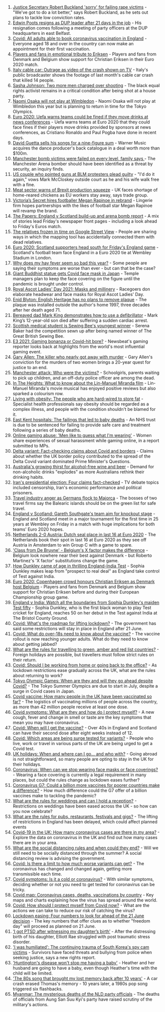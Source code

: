 1. [Justice Secretary Robert Buckland 'sorry' for failing rape victims](https://www.bbc.co.uk/news/uk-politics-57511425) - "We've got to do a lot better," says Robert Buckland, as he sets out plans to tackle low conviction rates.
2. [Edwin Poots resigns as DUP leader after 21 days in the job](https://www.bbc.co.uk/news/uk-england-essex-57521158) - His resignation comes following a meeting of party officers at the DUP headquarters in east Belfast.
3. [Covid: All adults able to book coronavirus vaccination in England](https://www.bbc.co.uk/news/uk-57517992) - Everyone aged 18 and over in the country can now make an appointment for their first vaccination.
4. [Players and fans in emotional tribute to Eriksen](https://www.bbc.co.uk/sport/football/57516321) - Players and fans from Denmark and Belgium show support for Christian Eriksen in their Euro 2020 match.
5. [Italy cable car: Outrage as video of the crash shown on TV](https://www.bbc.co.uk/news/world-europe-57510661) - Italy's public broadcaster shows the footage of last month's cable car crash that killed 14 people.
6. [Sasha Johnson: Two more men charged over shooting](https://www.bbc.co.uk/news/uk-england-london-57521355) - The black equal rights activist remains in a critical condition after being shot at a house party.
7. [Naomi Osaka will not play at Wimbledon](https://www.bbc.co.uk/sport/tennis/57518628) - Naomi Osaka will not play at Wimbledon this year but is planning to return in time for the Tokyo Olympics.
8. [Euro 2020: Uefa warns teams could be fined if they move drinks at news conferences](https://www.bbc.co.uk/sport/football/57517337) - Uefa warns teams at Euro 2020 that they could face fines if their players move drinks provided by sponsors at news conferences, as Cristiano Ronaldo and Paul Pogba have done in recent days.
9. [David Guetta sells his songs for a nine-figure sum](https://www.bbc.co.uk/news/entertainment-arts-57518573) - Warner Music acquires the dance producer's back catalogue in a deal worth more than $100m.
10. [Manchester bomb victims were failed on every level, family says ](https://www.bbc.co.uk/news/uk-england-manchester-57511079) - The Manchester Arena bomber should have been identified as a threat by security, an inquiry finds.
11. [US couple who pointed guns at BLM protesters plead guilty](https://www.bbc.co.uk/news/world-us-canada-57521756) - "I'd do it again," vows Mark McCloskey outside court as he and his wife walk free with a fine.
12. [Meat sector warns of Brexit production squeeze](https://www.bbc.co.uk/news/business-57512243) - UK faces shortage of home-reared chickens as EU workers stay away, says trade group.
13. [Victoria’s Secret hires footballer Megan Rapinoe in rebrand](https://www.bbc.co.uk/news/business-57508848) - Lingerie firm hopes partnerships with the likes of football star Megan Rapinoe will revamp the brand.
14. [The Papers: England v Scotland build-up and arena bomb report](https://www.bbc.co.uk/news/blogs-the-papers-57521163) - A mix of stories lead Friday's newspaper front pages - including a look ahead to Friday's Euros match.
15. [The relatives frozen in time on Google Street View](https://www.bbc.co.uk/news/technology-57511055) - People are sharing ways in which the mapping tool has accidentally connected them with dead relatives.
16. [Euro 2020: Scotland supporters head south for Friday's England game](https://www.bbc.co.uk/news/uk-scotland-57502832) - Scotland's football team face England in a Euro 2020 tie at Wembley Stadium in London.
17. [Why does my hay fever seem so bad this year?](https://www.bbc.co.uk/news/newsbeat-57484580) - Some people are saying their symptoms are worse than ever - but can that be the case?
18. [Giant Buddhist statue gets Covid face mask in Japan](https://www.bbc.co.uk/news/world-asia-57511335) - Temple managers plan to keep the face covering on the figure until the pandemic is brought under control.
19. [Royal Ascot Ladies' Day 2021: Masks and millinery](https://www.bbc.co.uk/news/uk-england-berkshire-57509749) - Racegoers don elaborate headwear and face masks for Royal Ascot Ladies' Day.
20. [Enid Blyton: English Heritage has no plans to remove plaque](https://www.bbc.co.uk/news/uk-england-london-57517254) - The plaque was installed outside the author's home 1997, three decades after her death aged 71.
21. [Bereaved dad Mark King demonstrates how to use a defibrillator](https://www.bbc.co.uk/news/uk-57511339) - Mark King’s 12-year-old son died after suffering a sudden cardiac arrest.
22. [Scottish medical student is Sewing Bee's youngest winner](https://www.bbc.co.uk/news/uk-scotland-glasgow-west-57505318) - Serena Baker had the competition sewn up after being named winner of The Great British Sewing Bee.
23. [E3 2021: Gaming bonanza or Covid-hit bore?](https://www.bbc.co.uk/news/newsbeat-57503143) - Newsbeat's gaming reporter looks back at highlights from the world's most influential gaming event.
24. [Gary Allen: The killer who nearly got away with murder](https://www.bbc.co.uk/news/uk-england-57331321) - Gary Allen's conviction for the murders of two women brings a 20-year quest for justice to an end.
25. [Manchester attack: Who were the victims?](https://www.bbc.co.uk/news/uk-40012738) - Schoolgirls, parents waiting to pick up children, and an off-duty police officer are among the dead.
26. [In The Heights: What to know about the Lin-Manuel Miranda film](https://www.bbc.co.uk/news/entertainment-arts-57356251) - Lin-Manuel Miranda's movie musical has enjoyed positive reviews but also sparked a colourism row.
27. [Living with obesity: The people who are hard-wired to store fat](https://www.bbc.co.uk/news/uk-57419041) - Specialist health professionals say obesity should be regarded as a complex illness, and people with the condition shouldn't be blamed for it.
28. [East Kent hospitals: The failings that led to baby deaths](https://www.bbc.co.uk/news/uk-57497935) - An NHS trust is due to be sentenced for failing to provide safe care and treatment following a series of baby deaths.
29. [Online gaming abuse: 'Men like to guess what I'm wearing'](https://www.bbc.co.uk/news/newsbeat-57511089) - Women share experiences of sexual harassment while gaming online, in a report submitted to MPs.
30. [Delta variant: Fact-checking claims about Covid and borders](https://www.bbc.co.uk/news/57500637) - Claims about whether the UK border policy contributed to the spread of the Delta Covid variant dominated Prime Minister's Questions.
31. [Australia's growing thirst for alcohol-free wine and beer](https://www.bbc.co.uk/news/world-australia-57408829) - Demand for non-alcoholic drinks "explodes" as more Australians rethink their drinking habits.
32. [Iran's presidential election: Four claims fact-checked](https://www.bbc.co.uk/news/57485108) - TV debate topics included censorship, Iran's economic performance and political prisoners.
33. [Travel industry anger as Germans flock to Majorca](https://www.bbc.co.uk/news/business-57504082) - The bosses of two travel firms say the Balearic islands should be on the green list for safe travel.
34. [England v Scotland: Gareth Southgate's team aim for knockout stage](https://www.bbc.co.uk/sport/football/51197603) - England and Scotland meet in a major tournament for the first time in 25 years at Wembley on Friday in a match with huge implications for both teams' Euro 2020 hopes.
35. [Netherlands 2-0 Austria: Dutch seal place in last 16 at Euro 2020](https://www.bbc.co.uk/sport/football/51197582) - The Netherlands book their spot in last 16 at Euro 2020 as they see off Austria in Amsterdam to win Group C with a game to spare.
36. ['Class from De Bruyne' - Belgium's X factor makes the difference](https://www.bbc.co.uk/sport/football/57520900) - Belgium look nowhere near their best against Denmark - but Roberto Martinez's 'X factor' substitutions change the game.
37. [How Dunkley came of age in thrilling England-India Test](https://www.bbc.co.uk/sport/cricket/57516260) - Sophia Dunkley makes leap from "prospect to real deal" as England take control of Test against India.
38. [Euro 2020: Copenhagen crowd honours Christian Eriksen as Denmark host Belgium](https://www.bbc.co.uk/sport/av/football/57518496) - Players and fans from Denmark and Belgium show support for Christian Eriksen before and during their European Championship group game.
39. [England v India: Watch all the boundaries from Sophia Dunkley's maiden Test fifty](https://www.bbc.co.uk/sport/av/cricket/57514576) - Sophia Dunkley, who is the first black woman to play Test cricket for England, reaches 50 on her debut in the Test against India at The Bristol County Ground.
40. [Covid: What's the roadmap for lifting lockdown?](https://www.bbc.co.uk/news/explainers-52530518) - The government has said some restrictions will stay in place in England after 21 June.
41. [Covid: What do over-18s need to know about the vaccine?](https://www.bbc.co.uk/news/health-57273875) - The vaccine rollout is now reaching younger adults. What do they need to know about getting jabbed?
42. [What are the rules for travelling to green, amber and red list countries?](https://www.bbc.co.uk/news/explainers-52544307) - Foreign holidays are possible, but travellers must follow strict rules on their return.
43. [Covid: Should I be working from home or going back to the office?](https://www.bbc.co.uk/news/business-52567567) - As lockdown restrictions ease gradually across the UK, what are the rules about returning to work?
44. [Tokyo Olympic Games: When are they and will they go ahead despite Covid?](https://www.bbc.co.uk/news/world-asia-57240044) - The Tokyo Summer Olympics are due to start in July, despite a surge in Covid cases in Japan.
45. [Covid vaccine: How many people in the UK have been vaccinated so far?](https://www.bbc.co.uk/news/health-55274833) - The logistics of vaccinating millions of people across the country, as more than 42 million people receive at least one dose.
46. [Covid symptoms: What are they and how do I protect myself?](https://www.bbc.co.uk/news/health-51048366) - A new cough, fever and change in smell or taste are the key symptoms that mean you may have coronavirus.
47. [Covid: When will I get the vaccine?](https://www.bbc.co.uk/news/health-55045639) - Over 40s in England and Scotland can have their second dose after eight weeks instead of 12.
48. [Covid: Which areas are being surge tested for variants?](https://www.bbc.co.uk/news/explainers-54872039) - People who live, work or travel in various parts of the UK are being urged to get a Covid test.
49. [UK holidays: When and where can I go... and who with?](https://www.bbc.co.uk/news/explainers-52646738) - Going abroad is not straightforward, so many people are opting to stay in the UK for their holidays.
50. [Coronavirus: When can we stop wearing face masks or face coverings?](https://www.bbc.co.uk/news/health-51205344) - Wearing a face covering is currently a legal requirement in many places, but could the rules change as lockdown eases further?
51. [Coronavirus G7: Could a billion more vaccines for poorer countries make a difference?](https://www.bbc.co.uk/news/57427877) - How much difference could the G7 offer of a billion vaccines make to tackling the pandemic?
52. [What are the rules for weddings and can I hold a reception?](https://www.bbc.co.uk/news/explainers-52811509) - Restrictions on weddings have been eased across the UK - so how can you now celebrate?
53. [What are the rules for pubs, restaurants, festivals and gigs?](https://www.bbc.co.uk/news/business-52977388) - The lifting of restrictions in England has been delayed, which could affect planned events
54. [Covid-19 in the UK: How many coronavirus cases are there in my area?](https://www.bbc.co.uk/news/uk-51768274) - Explore the data on coronavirus in the UK and find out how many cases there are in your area.
55. [What are the social distancing rules and when could they end?](https://www.bbc.co.uk/news/uk-51506729) - Will we still need to be socially distanced through the summer? A social distancing review is advising the government.
56. [Covid: Is there a limit to how much worse variants can get?](https://www.bbc.co.uk/news/health-57431420) - The coronavirus has changed and changed again, getting more transmissible each time.
57. [Covid symptoms: Is it a cold or coronavirus?](https://www.bbc.co.uk/news/health-54145299) - With similar symptoms, deciding whether or not you need to get tested for coronavirus can be tricky.
58. [Covid map: Coronavirus cases, deaths, vaccinations by country](https://www.bbc.co.uk/news/world-51235105) - Key maps and charts explaining how the virus has spread around the world.
59. [Covid: How should I protect myself from Covid now?](https://www.bbc.co.uk/news/health-57087517) - What are the actions we can take to reduce our risk of catching the virus?
60. [Lockdown easing: Four numbers to look for ahead of the 21 June decision](https://www.bbc.co.uk/news/57403888) - The key numbers that offer clues as to whether "freedom day" will proceed as planned on 21 June.
61. [‘I got PTSD after witnessing my daughter’s birth’](https://www.bbc.co.uk/news/stories-57442294) - After the distressing birth of his daughter, Elliott Rae struggled with post traumatic stress disorder.
62. ['I was humiliated': The continuing trauma of South Korea's spy cam victims](https://www.bbc.co.uk/news/world-asia-57493020) - Survivors have faced threats and bullying from police when seeking justice, says a new rights report.
63. ['Huntington's disease won't stop me having a baby'](https://www.bbc.co.uk/news/stories-57430859) - Heather and her husband are going to have a baby, even though Heather's time with the child will be limited.
64. ['The 80s song that brought my lost memory back after 10 years'](https://www.bbc.co.uk/news/disability-50478524) - A car crash erased Thomas's memory - 10 years later, a 1980s pop song triggered six flashbacks.
65. [Myanmar: The mysterious deaths of the NLD party officials](https://www.bbc.co.uk/news/world-asia-57380237) - The deaths of officials from Aung San Suu Kyi's party have raised scrutiny of the military's actions.
